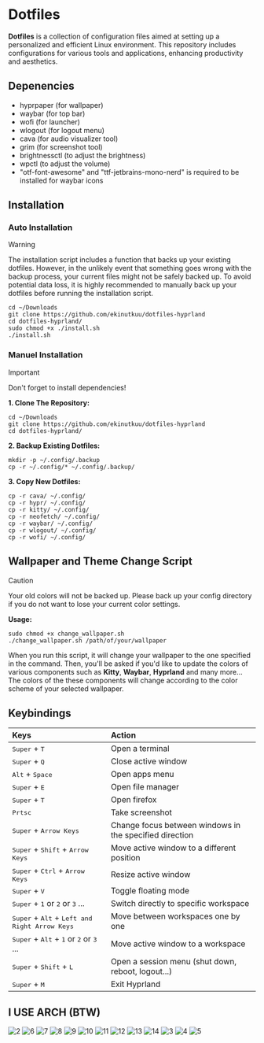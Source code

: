 # Dotfiles

**Dotfiles** is a collection of configuration files aimed at setting up a personalized and efficient Linux environment. This repository includes configurations for various tools and applications, enhancing productivity and aesthetics.

## Depenencies
- hyprpaper (for wallpaper)
- waybar (for top bar)
- wofi (for launcher)
- wlogout (for logout menu)
- cava (for audio visualizer tool)
- grim (for screenshot tool)
- brightnessctl (to adjust the brightness)
- wpctl (to adjust the volume)
- "otf-font-awesome" and "ttf-jetbrains-mono-nerd" is required to be installed for waybar icons

## Installation

### Auto Installation

> [!Warning]
> The installation script includes a function that backs up your existing dotfiles. However, in the unlikely event that something goes wrong with the
> backup process, your current files might not be safely backed up. To avoid potential data loss, it is highly recommended to manually back up your
> dotfiles before running the installation script.

    cd ~/Downloads
    git clone https://github.com/ekinutkuu/dotfiles-hyprland
    cd dotfiles-hyprland/
    sudo chmod +x ./install.sh
    ./install.sh

### Manuel Installation

> [!IMPORTANT]
> Don't forget to install dependencies!

**1. Clone The Repository:**

    cd ~/Downloads
    git clone https://github.com/ekinutkuu/dotfiles-hyprland
    cd dotfiles-hyprland/

**2. Backup Existing Dotfiles:**

    mkdir -p ~/.config/.backup
    cp -r ~/.config/* ~/.config/.backup/

**3. Copy New Dotfiles:**

    cp -r cava/ ~/.config/
    cp -r hypr/ ~/.config/
    cp -r kitty/ ~/.config/
    cp -r neofetch/ ~/.config/
    cp -r waybar/ ~/.config/
    cp -r wlogout/ ~/.config/
    cp -r wofi/ ~/.config/

## Wallpaper and Theme Change Script

> [!Caution]
> Your old colors will not be backed up. Please back up your config directory if you do not want to lose your current color settings.

**Usage:**

    sudo chmod +x change_wallpaper.sh
    ./change_wallpaper.sh /path/of/your/wallpaper

When you run this script, it will change your wallpaper to the one specified in the command. Then, you'll be asked if you'd like to update the colors of various components such as **Kitty**, **Waybar**, **Hyprland** and many more... The colors of the these components will change according to the color scheme of your selected wallpaper.

## Keybindings

| Keys                                                                                  | Action                                                   |
| :------------------------------------------------------------------------------------ | :------------------------------------------------------- |
| <kbd>Super</kbd> + <kbd>T</kbd>                                                       | Open a terminal                                          |
| <kbd>Super</kbd> + <kbd>Q</kbd>                                                       | Close active window                                      |
| <kbd>Alt</kbd> + <kbd>Space</kbd>                                                     | Open apps menu                                           |
| <kbd>Super</kbd> + <kbd>E</kbd>                                                       | Open file manager                                        |
| <kbd>Super</kbd> + <kbd>T</kbd>                                                       | Open firefox                                             |
| <kbd>Prtsc</kbd>                                                                      | Take screenshot                                          |
| <kbd>Super</kbd> + <kbd>Arrow Keys</kbd>                                              | Change focus between windows in the specified direction  |
| <kbd>Super</kbd> + <kbd>Shift</kbd> + <kbd>Arrow Keys</kbd>                           | Move active window to a different position               |
| <kbd>Super</kbd> + <kbd>Ctrl</kbd> + <kbd>Arrow Keys</kbd>                            | Resize active window                                     |
| <kbd>Super</kbd> + <kbd>V</kbd>                                                       | Toggle floating mode                                     |
| <kbd>Super</kbd> + <kbd>1</kbd> or <kbd>2</kbd> or <kbd>3</kbd> ...                   | Switch directly to specific workspace                    |
| <kbd>Super</kbd> + <kbd>Alt</kbd> + <kbd>Left and Right Arrow Keys</kbd>              | Move between workspaces one by one                       |
| <kbd>Super</kbd> + <kbd>Alt</kbd> + <kbd>1</kbd> or <kbd>2</kbd> or <kbd>3</kbd> ...  | Move active window to a workspace                        |
| <kbd>Super</kbd> + <kbd>Shift</kbd> + <kbd>L</kbd>                                    | Open a session menu (shut down, reboot, logout...)       |
| <kbd>Super</kbd> + <kbd>M</kbd>                                                       | Exit Hyprland                                            |

## I USE ARCH (BTW)

![2](.screenshots/2.png)
![6](.screenshots/6.png)
![7](.screenshots/7.png)
![8](.screenshots/8.png)
![9](.screenshots/9.png)
![10](.screenshots/10.png)
![11](.screenshots/11.png)
![12](.screenshots/12.png)
![13](.screenshots/13.png)
![14](.screenshots/14.png)
![3](.screenshots/3.png)
![4](.screenshots/4.png)
![5](.screenshots/5.png)
